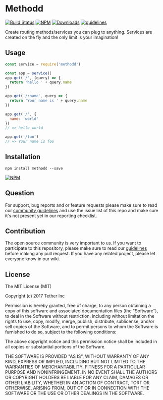 # Methodd

[![Build Status](https://travis-ci.org/tether/methodd.svg?branch=master)](https://travis-ci.org/tether/methodd)
[![NPM](https://img.shields.io/npm/v/methodd.svg)](https://www.npmjs.com/package/methodd)
[![Downloads](https://img.shields.io/npm/dm/methodd.svg)](http://npm-stat.com/charts.html?package=methodd)
[![guidelines](https://tether.github.io/contribution-guide/badge-guidelines.svg)](https://github.com/tether/contribution-guide)

Create routing methods/services you can plug to anything. Services are created on the fly and the only limit is your imagination!

## Usage

```js
const service = require('methodd')

const app = service()
app.get('/', (query) => {
  return 'hello ' + query.name
})

app.get('/:name', query => {
  return 'Your name is ' + query.name
})

app.get('/', {
  name: 'world'
})
// => hello world

app.get('/foo')
// => Your name is foo
```

## Installation

```shell
npm install methodd --save
```

[![NPM](https://nodei.co/npm/methodd.png)](https://nodei.co/npm/methodd/)


## Question

For support, bug reports and or feature requests please make sure to read our
<a href="https://github.com/tether/contribution-guide/blob/master/community.md" target="_blank">community guidelines</a> and use the issue list of this repo and make sure it's not present yet in our reporting checklist.

## Contribution

The open source community is very important to us. If you want to participate to this repository, please make sure to read our <a href="https://github.com/tether/contribution-guide" target="_blank">guidelines</a> before making any pull request. If you have any related project, please let everyone know in our wiki.

## License

The MIT License (MIT)

Copyright (c) 2017 Tether Inc

Permission is hereby granted, free of charge, to any person obtaining a copy of this software and associated documentation files (the "Software"), to deal in the Software without restriction, including without limitation the rights to use, copy, modify, merge, publish, distribute, sublicense, and/or sell copies of the Software, and to permit persons to whom the Software is furnished to do so, subject to the following conditions:

The above copyright notice and this permission notice shall be included in all copies or substantial portions of the Software.

THE SOFTWARE IS PROVIDED "AS IS", WITHOUT WARRANTY OF ANY KIND, EXPRESS OR IMPLIED, INCLUDING BUT NOT LIMITED TO THE WARRANTIES OF MERCHANTABILITY, FITNESS FOR A PARTICULAR PURPOSE AND NONINFRINGEMENT. IN NO EVENT SHALL THE AUTHORS OR COPYRIGHT HOLDERS BE LIABLE FOR ANY CLAIM, DAMAGES OR OTHER LIABILITY, WHETHER IN AN ACTION OF CONTRACT, TORT OR OTHERWISE, ARISING FROM, OUT OF OR IN CONNECTION WITH THE SOFTWARE OR THE USE OR OTHER DEALINGS IN THE SOFTWARE.
